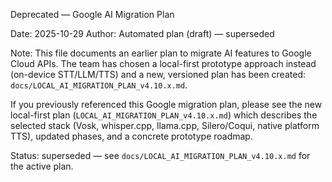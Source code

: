 Deprecated — Google AI Migration Plan

Date: 2025-10-29
Author: Automated plan (draft) — superseded

Note: This file documents an earlier plan to migrate AI features to Google Cloud APIs. The team has chosen a local-first prototype approach instead (on-device STT/LLM/TTS) and a new, versioned plan has been created: `docs/LOCAL_AI_MIGRATION_PLAN_v4.10.x.md`.

If you previously referenced this Google migration plan, please see the new local-first plan (`LOCAL_AI_MIGRATION_PLAN_v4.10.x.md`) which describes the selected stack (Vosk, whisper.cpp, llama.cpp, Silero/Coqui, native platform TTS), updated phases, and a concrete prototype roadmap.

Status: superseded — see `docs/LOCAL_AI_MIGRATION_PLAN_v4.10.x.md` for the active plan.